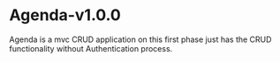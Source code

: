 # Agenda-v1.0.0
Agenda is a mvc CRUD application on this first phase just has the CRUD functionality without Authentication process. 
